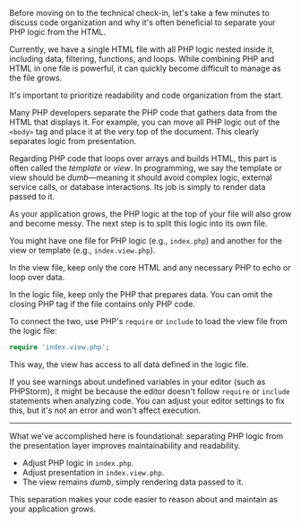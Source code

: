 
Before moving on to the technical check-in, let's take a few minutes to discuss code organization and why it's often beneficial to separate your PHP logic from the HTML.

Currently, we have a single HTML file with all PHP logic nested inside it, including data, filtering, functions, and loops. While combining PHP and HTML in one file is powerful, it can quickly become difficult to manage as the file grows.

It's important to prioritize readability and code organization from the start.

Many PHP developers separate the PHP code that gathers data from the HTML that displays it. For example, you can move all PHP logic out of the `<body>` tag and place it at the very top of the document. This clearly separates logic from presentation.

Regarding PHP code that loops over arrays and builds HTML, this part is often called the _template_ or _view_. In programming, we say the template or view should be _dumb_—meaning it should avoid complex logic, external service calls, or database interactions. Its job is simply to render data passed to it.

As your application grows, the PHP logic at the top of your file will also grow and become messy. The next step is to split this logic into its own file.

You might have one file for PHP logic (e.g., `index.php`) and another for the view or template (e.g., `index.view.php`).

In the view file, keep only the core HTML and any necessary PHP to echo or loop over data.

In the logic file, keep only the PHP that prepares data. You can omit the closing PHP tag if the file contains only PHP code.

To connect the two, use PHP's `require` or `include` to load the view file from the logic file:

```php
require 'index.view.php';
```

This way, the view has access to all data defined in the logic file.

If you see warnings about undefined variables in your editor (such as PHPStorm), it might be because the editor doesn't follow `require` or `include` statements when analyzing code. You can adjust your editor settings to fix this, but it's not an error and won't affect execution.

---

What we've accomplished here is foundational: separating PHP logic from the presentation layer improves maintainability and readability.

- Adjust PHP logic in `index.php`.
- Adjust presentation in `index.view.php`.
- The view remains _dumb_, simply rendering data passed to it.

This separation makes your code easier to reason about and maintain as your application grows.
